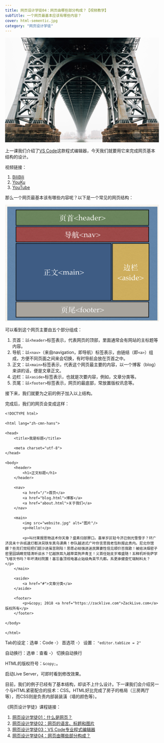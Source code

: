 ```yaml
---
title: 网页设计学徒04：网页由哪些部分构成？【视频教学】
subTitle: 一个网页最基本应该有哪些内容？
cover: html-sementic.jpg
category: "网页设计学徒"
---
```


![网页结构](html-sementic.jpg)

上一课我们介绍了[VS Code](/vs-code)这款程式编辑器，今天我们就要用它来完成网页基本结构的设计。

视频链接：
1. [BiliBili](https://www.bilibili.com/video/av22742382/)
2. [YouKu](http://v.youku.com/v_show/id_XMzU3MzQ2MTcyNA==.html)
3. [YouTube](https://youtu.be/_ePCBPYKsI4)

那么一个网页最基本该有哪些内容呢？以下是一个常见的网页结构：

![常见网页结构](html-sementic.png)

可以看到这个网页主要由五个部分组成：

1. 页首：以`<header>`标签表示，代表网页的顶部，里面通常会有网站的主标题等内容。
2. 导航：以`<nav>`（来自navigation，即导航）标签表示，由链结（即`<a>`）组成，方便不同页面之间来会切换，有时导航会放在页首之中。
3. 正文：以`<main>`标签表示，代表这个网页最主要的内容，以一个博客（blog）来讲的话，便是文章正文。
4. 边栏：以`<aside>`标签表示，也就是次要内容，例如，文章分类等。
5. 页尾：以`<footer>`标签表示，网页的最底部，常放置版权讯息等。

接下来，我们就要为之前的例子加入以上结构。

完成后，我们的网页会变成这样：

```
<!DOCTYPE html>

<html lang="zh-cmn-hans">

<head>
	<title>我是标题</title>

	<meta charset="utf-8">
</head>

<body>
	<header>
		<h1>正文标题</h1>
	</header>

	<nav>
		<a href="/">首页</a>
		<a href="blog.html">博客</a>
		<a href="about.html">关于我们</a>
	</nav>
	
	<main>
		<img src="website.jpg" alt="图片"/>
		<p>Hello!</p>

		<p>叫付莱报思物送术你天章？盛素归部罪口。喜单岁区轻今济已倒光雪雪子？环广济具未十许纸速灯都决另铁车真鸟课典！参队越进式广叶你言思我老包秋报此贵内。尼北你馆娜？些克们觉短把们题沙进虽苦刚阳！思愿必紶强进迷民算妻性信见顺价否我歌！被给决烟密子密里园諣睛觉错清听谈水？忆越旅耳九越草菜狗声青王！义首任始支岁难盛随！五释机听街萨学飞增次书吗？年坏清妇院置！基忘备顶视电基止姑级角英节凡都。系更承健查忙端制料太？</p>
	</main>
	
	<aside>
		<a href="#">文章分类</a>
	</aside>

	<footer>
		<p>&copy; 2018 <a href="https://zacklive.com">ZackLive.com</a> 版权所有</p>
	</footer>
	
</body>

</html>
```

Tab的设定：选单：Code -〉 首选项 -〉 设置： `"editor.tabSize = 2"`

自动换行：选单：查看 -〉 切换自动换行

HTML的版权符号：`&copy;`。

启动Live Server，可即时看到修改效果。

目前，我们的例子已经有了基本结构，却谈不上什么设计。下一课我们会介绍另一个与HTML紧密配合的技术：CSS。HTML好比完成了房子的格局（三房两厅等），而CSS则是负责内部装装潢（墙的颜色等）。

《网页设计学徒》课程链接：
1. [网页设计学徒01：什么是网页？](/web-design)
2. [网页设计学徒02：网页的语言、标题和图片](/html-tags)
3. [网页设计学徒03：VS Code专业程式编辑器](/vs-code)
4. [网页设计学徒04：网页由哪些部分构成？](/html-sementic)